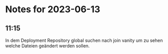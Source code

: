 # Notes for 2023-06-13

## 11:15

In dem Deployment Repository global suchen nach join vanity um zu sehen
welche Dateien geändert werden sollen.
